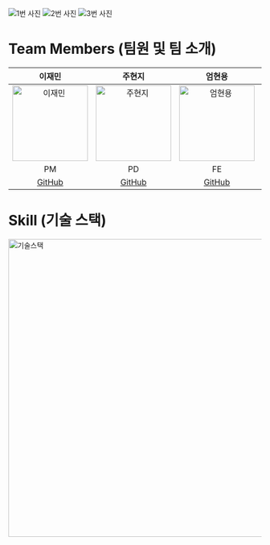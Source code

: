 ![1번 사진](https://github.com/user-attachments/assets/4a945c20-f73c-4814-9ae8-f99739cfb86d)
![2번 사진](https://github.com/user-attachments/assets/908db9fb-d299-4ee9-a51f-86fc5656b042)
![3번 사진](https://github.com/user-attachments/assets/4c10cf07-d9fd-4226-9b7d-f3d84e56d305)

# Team Members (팀원 및 팀 소개)
| 이재민 | 주현지 | 엄현용 | 한유진 | 윤지원 | 정다운 |
|:------:|:------:|:------:|:------:|:------:|:------:|
| <img src="https://github.com/user-attachments/assets/ea5790cb-28e5-490c-b492-c028b1368f3a" alt="이재민" width="150"> | <img src="https://github.com/user-attachments/assets/ef8b96bd-9c90-4171-b72a-d2fe19cec637" alt="주현지" width="150"> | <img src="https://github.com/user-attachments/assets/374318f4-7bab-4408-933b-5b88e6e34f5f" alt="엄현용" width="150"> | <img src="https://github.com/user-attachments/assets/6827cde5-2b7e-4257-8d6f-47792464d717" alt="한유진" width="150"> | <img src="https://github.com/user-attachments/assets/66dbd89b-5c5f-4137-9bd2-7f923033dcf6" alt="윤지원" width="150"> | <img src="https://github.com/user-attachments/assets/642a6f6d-071a-4b4f-a465-63f91211147e" alt="정다운" width="150"> |
| PM | PD | FE | FE | BE | BE |
| [GitHub](https://github.com/lee-jaemmin) | [GitHub](https://github.com/hyeonji44) | [GitHub](https://github.com/ehy0414) | [GitHub](https://github.com/yummjin) | [GitHub](https://github.com/Jiwon-Yoon00) | [GitHub](https://github.com/wjdekdns1028) |

# Skill (기술 스택)
<img width="891" height="592" alt="기술스택" src="https://github.com/user-attachments/assets/b78702ea-0233-49f3-a2e3-01025ced46d8" />

